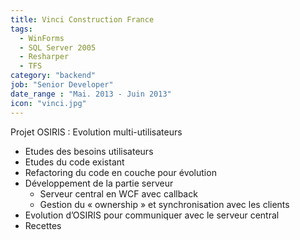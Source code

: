 ```yaml
---
title: Vinci Construction France
tags:
  - WinForms
  - SQL Server 2005
  - Resharper
  - TFS
category: "backend"
job: "Senior Developer"
date_range : "Mai. 2013 - Juin 2013"
icon: "vinci.jpg"
---
```


Projet OSIRIS : Evolution multi-utilisateurs

-	Etudes des besoins utilisateurs
-	Etudes du code existant
-	Refactoring du code en couche pour évolution
-	Développement de la partie serveur
	- Serveur central en WCF avec callback
	- Gestion du « ownership » et synchronisation avec les clients 
-	Evolution d’OSIRIS pour communiquer avec le serveur central
-	Recettes
